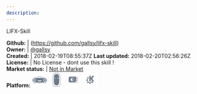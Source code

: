 ```yaml
---
description: 
---
```

LIFX-Skill



**Github:** | (https://github.com/gallsy/lifx-skill)  
**Owner:** | [@gallsy](https://github.com/gallsy)  
**Created:** | 2018-02-19T08:55:37Z  **Last updated:** 2018-02-20T02:56:26Z  
**License:** | No License - dont use this skill !  
**Market status:** | [Not in Market](https://market.mycroft.ai/skill/)  
**Platform:**   ![](.gitbook/assets/mark-1-icon.png)  ![](.gitbook/assets/mark-2-icon.png)  ![](.gitbook/assets/picroft-icon.png)  ![](.gitbook/assets/kde.png)   
